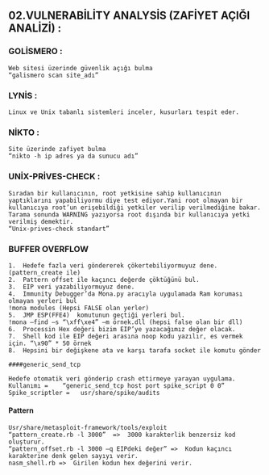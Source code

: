## 02.VULNERABİLİTY ANALYSİS (ZAFİYET AÇIĞI ANALİZİ) :

### GOLİSMERO :
	Web sitesi üzerinde güvenlik açığı bulma
	“galismero scan site_adı”
### LYNİS :
	Linux ve Unix tabanlı sistemleri inceler, kusurları tespit eder.
### NİKTO :
	Site üzerinde zafiyet bulma
	“nikto -h ip adres ya da sunucu adı”
### UNİX-PRİVES-CHECK :
    Sıradan bir kullanıcının, root yetkisine sahip kullanıcının yaptıklarını yapabiliyormu diye test ediyor.Yani root olmayan bir kullanıcıya root’un erişebildiği yetkiler verilip verilmediğine bakar. Tarama sonunda WARNING yazıyorsa root dışında bir kullanıcıya yetki verilmiş demektir.
	“Unix-prives-check standart”
### BUFFER OVERFLOW

    1.	Hedefe fazla veri göndererek çökertebiliyormuyuz dene.(pattern_create ile)
    2.	Pattern offset ile kaçıncı değerde çöktüğünü bul.
    3.	EIP veri yazabiliyormuyuz dene.
    4.	Immunity Debugger’da Mona.py aracıyla uygulamada Ram koruması olmayan yerleri bul
    !mona modules (Hepsi FALSE olan yerler)
    5.	JMP ESP(FFE4)  komutunun geçtiği yerleri bul.
    !mona –find –s “\xff\xe4” –m örnek.dll (hepsi false olan bir dll)
    6.	Processin Hex değeri bizim EIP’ye yazacağımız değer olacak.
    7.	Shell kod ile EIP değeri arasına noop kodu yazılır, es vermek için. “\x90” * 50 örnek
    8.	Hepsini bir değişkene ata ve karşı tarafa socket ile komutu gönder
    
    ####generic_send_tcp
    
    Hedefe otomatik veri gönderip crash ettirmeye yarayan uygulama.
    Kullanımı =    “generic_send_tcp host port spike_script 0 0”
    Spike_scriptler =   usr/share/spike/audits
#### Pattern
    Usr/share/metasploit-framework/tools/exploit
    “pattern_create.rb -l 3000”  =>  3000 karakterlik benzersiz kod oluşturur.
    “pattern_offset.rb -l 3000 –q EIPdeki değer” =>  Kodun kaçıncı karakterine denk gelen sayıyı verir.
    nasm_shell.rb =>  Girilen kodun hex değerini verir.
